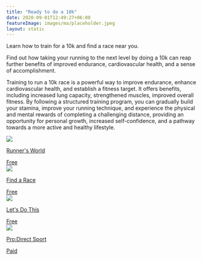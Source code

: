 ```yaml
---
title: "Ready to do a 10k"
date: 2020-09-01T12:49:27+06:00
featureImage: images/ma/placeholder.jpeg
layout: static
---
```


Learn how to train for a 10k and find a race near you.

Find out how taking your running to the next level by doing a 10k can reap further benefits of improved endurance, cardiovascular health, and a sense of accomplishment.

Training to run a 10k race is a powerful way to improve endurance, enhance cardiovascular health, and establish a fitness target. It offers benefits, including increased lung capacity, strengthened muscles, improved overall fitness. By following a structured training program, you can gradually build your stamina, improve your running technique, and experience the physical and mental rewards of completing a challenging distance, providing an opportunity for personal growth, increased self-confidence, and a pathway towards a more active and healthy lifestyle.

<a class="ma-link" href="https://www.runnersworld.com/training/a34132360/training-for-your-first-10k-race/"><div class="ma-card ma-card-Health"><div class="ma-icon"><img src ="/images/icon-check.png"/></div><div class="ma-name"><p>Runner's World</p></div><div class="ma-paid-text"><span>Free </span></div></div></a><a class="ma-link" href="https://findarace.com/10k-runs"><div class="ma-card ma-card-Health"><div class="ma-icon"><img src ="/images/icon-check.png"/></div><div class="ma-name"><p>Find a Race</p></div><div class="ma-paid-text"><span>Free </span></div></div></a><a class="ma-link" href="https://www.letsdothis.com/blog/article/benefits-of-running-10k"><div class="ma-card ma-card-Health"><div class="ma-icon"><img src ="/images/icon-check.png"/></div><div class="ma-name"><p>Let's Do This</p></div><div class="ma-paid-text"><span>Free </span></div></div></a><a class="ma-link" href="https://www.awin1.com/cread.php?awinmid=6667&awinaffid=1198638&ued=https%3A%2F%2Fwww.prodirectsport.com%2Frunning%2F"><div class="ma-card ma-card-Health"><div class="ma-icon"><img src ="/images/icon-pound.png"/></div><div class="ma-name"><p>Pro:Direct Sport</p></div><div class="ma-paid-text"><span>Paid</span></div></div></a>  

<br/><br/>






